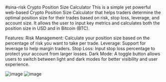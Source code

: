 #sina-risk
Crypto Position Size Calculator
This is a simple yet powerful web-based Crypto Position Size Calculator that helps traders determine the optimal position size for their trades based on risk, stop loss, leverage, and account size. It allows the user to input key metrics and calculates both the position size in USD and in Bitcoin (BTC).

Features:
Risk Management: Calculate your position size based on the percentage of risk you want to take per trade.
Leverage: Support for leverage to help margin traders.
Stop Loss: Input stop loss percentage to protect your account from larger losses.
Dark Mode: A toggle button allows users to switch between light and dark modes for better visibility and user experience.



 ![image](https://github.com/user-attachments/assets/a1de820b-6da4-4676-a38e-b70f23ffe828)  ![image](https://github.com/user-attachments/assets/7b187114-6743-4435-b03e-07b0a195a528)

